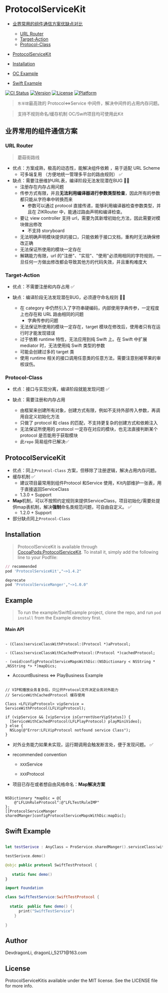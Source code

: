 # ProtocolServiceKit

-  [业界常用的组件通信方案优缺点对比](#业界常用的组件通信方案)
    -  [URL Router](#url-router)
    -  [Target-Action](#target-action)
    -  [Protocol-Class](#protocol-class)

-  [ProtocolServiceKit](#protocolservicekit)

-  [Installation](#installation)

-  [OC Example](#OCExample)

-  [Swift Example](#swift示例)


[![CI
Status](https://img.shields.io/travis/DevdragonLi/ProtocolServiceKit.svg?style=flat)](https://travis-ci.org/DevdragonLi/ProtocolServiceKit)
[![Version](https://img.shields.io/cocoapods/v/ProtocolServiceKit.svg?style=flat)](https://cocoapods.org/pods/ProtocolServiceKit)
[![License](https://img.shields.io/cocoapods/l/ProtocolServiceKit.svg?style=flat)](https://cocoapods.org/pods/ProtocolServiceKit)
[![Platform](https://img.shields.io/cocoapods/p/ProtocolServiceKit.svg?style=flat)](https://cocoapods.org/pods/ProtocolServiceKit)

> `东半球`最高效的 Protocol<=>Service 中间件，解决中间件的占用内存问题。

> 支持不规则命名/缓存机制
>  OC/Swift项目均可使用此Kit

## 业界常用的组件通信方案

### URL Router

> 蘑菇街路线

-   优点：方案成熟，极高的动态性，能解决组件依赖 ，易于适配 URL Scheme
    -   可多端复用 （方便地统一管理多平台的路由规则） ✅
-   缺点：需要注册维护URL表，编译阶段无法发现潜在BUG 🙅‍♂️
    -   注册存在内存占用问题
    -   传参方式有限，并且**无法利用编译器进行参数类型检查**，因此所有的参数都只能从字符串中转换而来
        -   参数可以通过 protocol
            直接传递，能够利用编译器检查参数类型，并且在 ZIKRouter
            中，能通过路由声明和编译检查。
    -   要让 view controller 支持
        url，需要为其新增初始化方法，因此需要对模块做出修改
        -   不支持 storyboard
    -   无法明确声明模块提供的接口，只能依赖于接口文档，重构时无法确保修改正确
    -   无法保证所使用的模块一定存在
    -   解耦能力有限，url
        的"注册"、"实现"、"使用"必须用相同的字符规则，一旦任何一方做出修改都会导致其他方的代码失效，并且重构难度大

### Target-Action

-   优点：不需要注册和内存占用 ✅

-   缺点：编译阶段无法发现潜在BUG，必须遵守命名规则 🙅‍♂️

    -   在 category
        中仍然引入了字符串硬编码，内部使用字典传参，一定程度上也存在和
        URL 路由相同的问题
        -   字典传参的问题
    -   无法保证所使用的模块一定存在，target
        模块在修改后，使用者只有在运行时才能发现错误
    -   过于依赖 runtime 特性，无法应用到纯 Swift 上。在 Swift 中扩展
        mediator 时，无法使用纯 Swift 类型的参数
    -   可能会创建过多的 target 类
    -   使用 runtime
        相关的接口调用任意类的任意方法，需要注意别被苹果的审核误伤。

### Protocol-Class

-   优点：接口与实现分离，编译阶段就能发现问题 ✅

-   缺点：需要注册和内存占用

    -   由框架来创建所有对象，创建方式有限，例如不支持外部传入参数，再调用自定义初始化方法
    -   只做了 protocol 和 class
        的匹配，不支持更复杂的创建方式和依赖注入
    -   无法保证所使用的 protocol 一定存在对应的模块，也无法直接判断某个
        protocol 是否能用于获取模块
    -   此`repo` 简易组件已解决✅

## ProtocolServiceKit

-   优点：同上`Protocol-Class`
    方案，但移除了注册逻辑，解决占用内存问题。
-   缓存机制 ✅
    -   建议项目最常用到组件Protocol 和Service
        使用，Kit内部维护一张表，用于直接返回ServiceClass
    -   1.3.0 + Support
-   **Map**机制，可以不按照约定规则来提供ServiceClass，项目初始化/需要处提供map表机制，解决**强制**命名类规范问题，可自由自定义。
    ✅
    -   1.2.0 + Support
-   部分缺点同上`Protocol-Class`

## Installation

> ProtocolServiceKit is available through [CocoaPods:ProtocolServiceKit](https://cocoapods.org/pods/ProtocolServiceKit). To install it, simply add the following line to your Podfile:

``` ruby
// recommended
pod 'ProtocolServiceKit',"~>1.4.2"

deprecate
pod 'ProtocolServiceManger',"~>1.0.0"

```

## Example

> To run the example/SwiftExample project, clone the repo, and run `pod install` from the Example directory first.

####  Main API

```objc

- (Class)serviceClassWithProtocol:(Protocol *)aProtocol;

- (Class)serviceClassWithCachedProtocol:(Protocol *)cachedProtocol;

- (void)configProtocolServiceMapsWithDic:(NSDictionary < NSString * ,NSString *> *)mapDics;

```

-  AccountBusiness <=> PlayBusiness Example 

```objc

// VIP和播放业务复杂后，只公开Protocol文件决定业务对外能力
// ServiceWithCachedProtocol 缓存使用
  
Class <LFLVipProtocol> vipService = ServiceWithProtocol(LFLVipProtocol);
  
if (vipService && [vipService isCurrentUserVipStatus]) {
  [ServiceWithCachedProtocol(LFLPlayProtocol) playMiniVideo];
} else {
  NSLog(@"Error:LFLVipProtocol notfound service Class");
}

```

-  对外业务能力如果未实现，运行期调用会触发断言处，便于发现问题。 ✅

-  recommended convention

    -   `XXX`Service

    -   `XXX`Protocol

-  项目已存在或者想自由风格命名：**Map解决方案**

```objc

NSDictionary *mapDic = @{
    @"LFLUnRuleProtocol":@"LFLTestRuleIMP"
};
[[ProtocolServiceManger sharedManger]configProtocolServiceMapsWithDic:mapDic];

```

## Swift Example  

```Swift 

let testSerivce : AnyClass = ProService.sharedManger().serviceClass(with:SwiftTestProtocol.self)

testSerivce.demo()

@objc public protocol SwiftTestProtocol {
    
   static func demo()
}

import Foundation

class SwiftTestService:SwiftTestProtocol {
    
  static  public func demo() {
      print("SwiftTestService")
    }
    
}


```

Author
------

DevdragonLi, dragonLi_52171\@163.com

License
-------

ProtocolServiceKitis available under the MIT license. See the LICENSE
file for more info.
